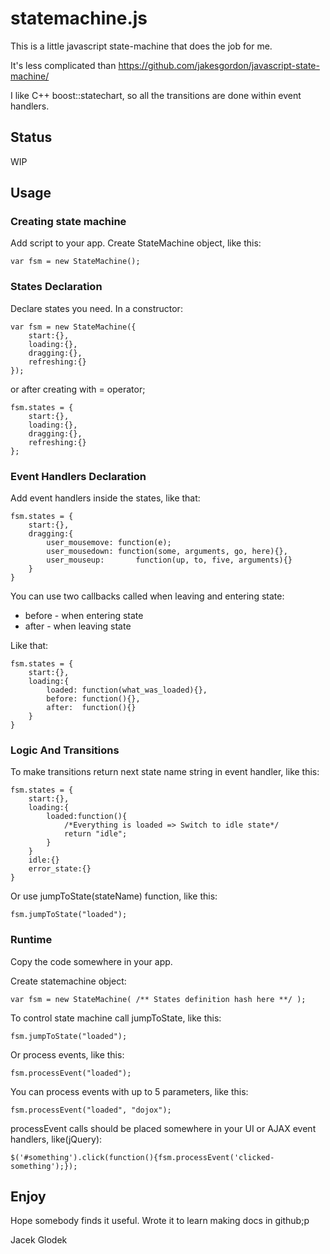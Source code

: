 statemachine.js
=============

This is a little javascript state-machine that does the job for me.

It's less complicated than https://github.com/jakesgordon/javascript-state-machine/

I like C++ boost::statechart, so all the transitions are done within event handlers.

Status
-------
WIP

Usage
-------

### Creating state machine
Add script to your app. Create StateMachine object, like this:

	var fsm = new StateMachine();

### States Declaration

Declare states you need. In a constructor:	

	var fsm = new StateMachine({
		start:{},
		loading:{},
		dragging:{},
		refreshing:{}
	});

or after creating with = operator;

	fsm.states = {
		start:{},
		loading:{},
		dragging:{},
		refreshing:{}
	};

### Event Handlers Declaration

Add event handlers inside the states, like that:
	
	fsm.states = {
		start:{},
		dragging:{
			user_mousemove:	function(e);
			user_mousedown:	function(some, arguments, go, here){},
			user_mouseup:		function(up, to, five, arguments){}
		}
	}

You can use two callbacks called when leaving and entering state:

* before - when entering state
* after - when leaving state 

Like that:
	
	fsm.states = {
		start:{},
		loading:{
			loaded:	function(what_was_loaded){},
			before:	function(){},
			after:	function(){}
		}
	}
	
### Logic And Transitions

To make transitions return next state name string in event handler, like this:

	fsm.states = {
		start:{},
		loading:{
			loaded:function(){
				/*Everything is loaded => Switch to idle state*/
				return "idle";
			}
		}
		idle:{}
		error_state:{}
	}

Or use jumpToState(stateName) function, like this:

	fsm.jumpToState("loaded");

### Runtime

Copy the code somewhere in your app.

Create statemachine object: 
	
	var fsm = new StateMachine( /** States definition hash here **/ );

To control state machine call jumpToState, like this:

	fsm.jumpToState("loaded");

Or process events, like this:

	fsm.processEvent("loaded");

You can process events with up to 5 parameters, like this:

	fsm.processEvent("loaded", "dojox");

processEvent calls should be placed somewhere in your UI or AJAX event handlers, like(jQuery):

	$('#something').click(function(){fsm.processEvent('clicked-something');}); 

Enjoy
-------
Hope somebody finds it useful. Wrote it to learn making docs in github;p

Jacek Glodek